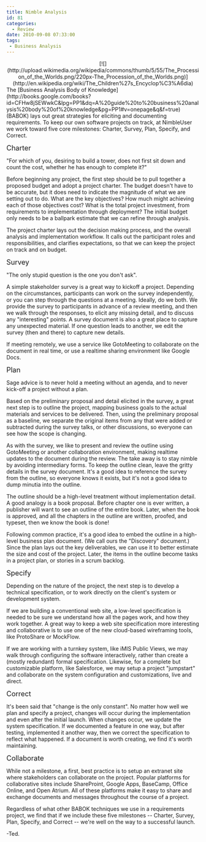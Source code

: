 ```yaml
---
title: Nimble Analysis
id: 81
categories:
  - Review
date: 2010-09-08 07:33:00
tags:
 - Business Analysis
---
```


<div class="separator" style="clear:both;text-align:center;">[![](http://upload.wikimedia.org/wikipedia/commons/thumb/5/55/The_Procession_of_the_Worlds.png/220px-The_Procession_of_the_Worlds.png)](http://en.wikipedia.org/wiki/The_Children%27s_Encyclop%C3%A6dia)</div>
The [Business Analysis Body of Knowledge](http://books.google.com/books?id=CFHw8jSEWwkC&amp;lpg=PP1&amp;dq=A%20guide%20to%20business%20analysis%20body%20of%20knowledge&amp;pg=PP1#v=onepage&amp;q&amp;f=true) (BABOK) lays out great strategies for eliciting and documenting requirements. To keep our own software projects on track, at NimbleUser we work toward five core milestones: Charter, Survey, Plan, Specify, and Correct.

<span style="font-size:large;">Charter</span>

"For which of you, desiring to build a tower, does not first sit down and count the cost, whether he has enough to complete it?"

Before beginning any project, the first step should be to pull together a proposed budget and adopt a project charter. The budget doesn't have to be accurate, but it does need to indicate the magnitude of what we are setting out to do. What are the key objectives? How much might achieving each of those objectives cost? What is the total project investment, from requirements to implementation through deployment? The initial budget only needs to be a ballpark estimate that we can refine through analysis.

The project charter lays out the decision making process, and the overall analysis and implementation workflow. It calls out the participant roles and responsibilities, and clarifies expectations, so that we can keep the project on track and on budget.

<span style="font-size:large;">Survey</span>

"The only stupid question is the one you don't ask".

A simple stakeholder survey is a great way to kickoff a project. Depending on the circumstances, participants can work on the survey independently, or you can step through the questions at a meeting. Ideally, do we both. We provide the survey to participants in advance of a review meeting, and then we walk through the responses, to elicit any missing detail, and to discuss any "interesting" points. A survey document is also a great place to capture any unexpected material. If one question leads to another, we edit the survey (then and there) to capture new details.

If meeting remotely, we use a service like GotoMeeting to collaborate on the document in real time, or use a realtime sharing environment like Google Docs.

<span style="font-size:large;">Plan</span>

Sage advice is to never hold a meeting without an agenda, and to never kick-off a project without a plan.

Based on the preliminary proposal and detail elicited in the survey, a great next step is to outline the project, mapping business goals to the actual materials and services to be delivered. Then, using the preliminary proposal as a baseline, we separate the original items from any that were added or subtracted during the survey talks, or other discussions, so everyone can see how the scope is changing.

As with the survey, we like to present and review the outline using GotoMeeting or another collaboration environment, making realtime updates to the document during the review. The take away is to stay nimble by avoiding intermediary forms. To keep the outline clean, leave the gritty details in the survey document. It's a good idea to reference the survey from the outline, so everyone knows it exists, but it's not a good idea to dump minutia into the outline.

The outline should be a high-level treatment without implementation detail. A good analogy is a book proposal. Before chapter one is ever written, a publisher will want to see an outline of the entire book. Later, when the book is approved, and all the chapters in the outline are written, proofed, and typeset, then we know the book is done!

Following common practice, it's a good idea to embed the outline in a high-level business plan document. (We call ours the "Discovery" document.) Since the plan lays out the key deliverables, we can use it to better estimate the size and cost of the project. Later, the items in the outline become tasks in a project plan, or stories in a scrum backlog.

<span style="font-size:large;">Specify</span>

Depending on the nature of the project, the next step is to develop a technical specification, or to work directly on the client's system or development system.

If we are building a conventional web site, a low-level specification is needed to be sure we understand how all the pages work, and how they work together. A great way to keep a web site specification more interesting and collaborative is to use one of the new cloud-based wireframing tools, like ProtoShare or MockFlow.

If we are working with a turnkey system, like iMIS Public Views, we may walk through configuring the software interactively, rather than create a (mostly redundant) formal specification. Likewise, for a complete but customizable platform, like Salesforce, we may setup a project "jumpstart" and collaborate on the system configuration and customizations, live and direct.

<span style="font-size:large;">Correct</span>

It's been said that "change is the only constant". No matter how well we plan and specify a project, changes will occur during the implementation and even after the initial launch. When changes occur, we update the system specification. If we documented a feature in one way, but after testing, implemented it another way, then we correct the specification to reflect what happened. If a document is worth creating, we find it's worth maintaining.

<span style="font-size:large;">Collaborate </span>

While not a milestone, a first, best practice is to setup an extranet site where stakeholders can collaborate on the project. Popular platforms for collaborative sites include ShareProint, Google Apps, BaseCamp, Office Online, and Open Atrium. All of these platforms make it easy to share and exchange documents and messages throughout the course of a project.

Regardless of what other BABOK techniques we use in a requirements project, we find that if we include these five milestones -- Charter, Survey, Plan, Specify, and Correct -- we're well on the way to a successful launch.

-Ted.